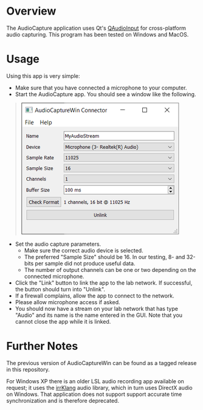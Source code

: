 # Overview

The AudioCapture application uses Qt's [QAudioInput](https://doc.qt.io/qt-5/qaudioinput.html) for cross-platform audio capturing. This program has been tested on Windows and MacOS.

# Usage
Using this app is very simple:

  * Make sure that you have connected a microphone to your computer.
  * Start the AudioCapture app. You should see a window like the following.
> ![audiocapture.png](audiocapture.png)
  * Set the audio capture parameters.
    * Make sure the correct audio device is selected.
    * The preferred "Sample Size" should be 16. In our testing, 8- and 32-bits per sample did not produce useful data.
    * The number of output channels can be one or two depending on the connected microphone.
  * Click the "Link" button to link the app to the lab network. If successful, the button should turn into "Unlink".
  * If a firewall complains, allow the app to connect to the network.
  * Please allow microphone access if asked.
  * You should now have a stream on your lab network that has type "Audio" and its name is the name entered in the GUI. Note that you cannot close the app while it is linked.


# Further Notes

The previous version of AudioCaptureWin can be found as a tagged release in this repository.

For Windows XP there is an older LSL audio recording app available on request; it uses the [irrKlang](http://www.ambiera.com/irrklang/) audio library, which in turn uses DirectX audio on Windows. That application does not support support accurate time synchronization and is therefore deprecated.

